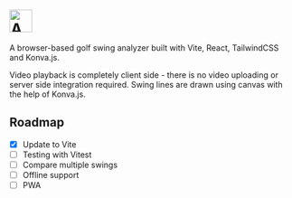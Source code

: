 # <a href='https://analyze.golf'><img src='https://analyze.golf/logo.png' height='40' alt='Analyze.Golf logo' aria-label='analyze.golf' /></a>

A browser-based golf swing analyzer built with Vite, React, TailwindCSS and Konva.js. 

Video playback is completely client side - there is no video uploading or server side integration required. Swing lines are drawn using canvas with the help of Konva.js.

## Roadmap

- [x] Update to Vite
- [ ] Testing with Vitest
- [ ] Compare multiple swings
- [ ] Offline support
- [ ] PWA
